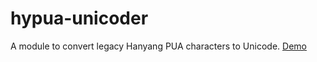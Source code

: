 # hypua-unicoder
A module to convert legacy Hanyang PUA characters to Unicode. [Demo](//saschanaz.github.io/hypua-unicoder)

